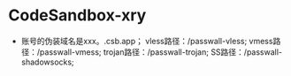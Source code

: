 # CodeSandbox-xry

* 账号的伪装域名是xxx。.csb.app；
vless路径：/passwall-vless;
vmess路径：/passwall-vmess;
trojan路径：/passwall-trojan;
SS路径：/passwall-shadowsocks;
